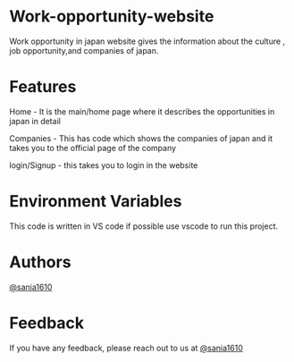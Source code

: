 # Work-opportunity-website
Work opportunity in japan website gives the information about the culture , job opportunity,and companies of japan.
# Features
Home - It is the main/home page where it describes the opportunities in japan in detail

Companies - This has code which shows the companies of japan and it takes you to the official page of the company

login/Signup - this takes you to login in the website
# Environment Variables
This code is written in VS code if possible use vscode to run this project.

# Authors
[@sania1610](https://www.github.com/sania1610)
# Feedback
If you have any feedback, please reach out to us at [@sania1610](https://www.github.com/sania1610)
